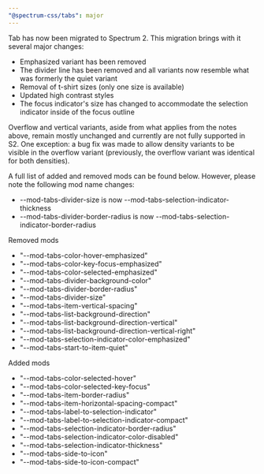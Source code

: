 ```yaml
---
"@spectrum-css/tabs": major
---
```


Tab has now been migrated to Spectrum 2. This migration brings with it several major changes:

- Emphasized variant has been removed
- The divider line has been removed and all variants now resemble what was formerly the quiet variant
- Removal of t-shirt sizes (only one size is available)
- Updated high contrast styles
- The focus indicator's size has changed to accommodate the selection indicator inside of the focus outline

Overflow and vertical variants, aside from what applies from the notes above, remain mostly unchanged and currently are not fully supported in S2. One exception: a bug fix was made to allow density variants to be visible in the overflow variant (previously, the overflow variant was identical for both densities).

A full list of added and removed mods can be found below. However, please note the following mod name changes:

- --mod-tabs-divider-size is now --mod-tabs-selection-indicator-thickness
- --mod-tabs-divider-border-radius is now --mod-tabs-selection-indicator-border-radius

Removed mods

- "--mod-tabs-color-hover-emphasized"
- "--mod-tabs-color-key-focus-emphasized"
- "--mod-tabs-color-selected-emphasized"
- "--mod-tabs-divider-background-color"
- "--mod-tabs-divider-border-radius"
- "--mod-tabs-divider-size"
- "--mod-tabs-item-vertical-spacing"
- "--mod-tabs-list-background-direction"
- "--mod-tabs-list-background-direction-vertical"
- "--mod-tabs-list-background-direction-vertical-right"
- "--mod-tabs-selection-indicator-color-emphasized"
- "--mod-tabs-start-to-item-quiet"

Added mods

- "--mod-tabs-color-selected-hover"
- "--mod-tabs-color-selected-key-focus"
- "--mod-tabs-item-border-radius"
- "--mod-tabs-item-horizontal-spacing-compact"
- "--mod-tabs-label-to-selection-indicator"
- "--mod-tabs-label-to-selection-indicator-compact"
- "--mod-tabs-selection-indicator-border-radius"
- "--mod-tabs-selection-indicator-color-disabled"
- "--mod-tabs-selection-indicator-thickness"
- "--mod-tabs-side-to-icon"
- "--mod-tabs-side-to-icon-compact"

